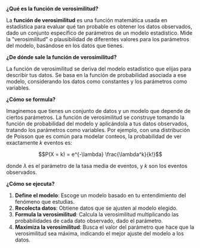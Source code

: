 **¿Qué es la función de verosimilitud?**

La **función de verosimilitud** es una función matemática usada en estadística para evaluar qué tan probable es obtener los datos observados, dado un conjunto específico de parámetros de un modelo estadístico. Mide la "verosimilitud" o plausibilidad de diferentes valores para los parámetros del modelo, basándose en los datos que tienes.

**¿De dónde sale la función de verosimilitud?**

La función de verosimilitud se deriva del modelo estadístico que elijas para describir tus datos. Se basa en la función de probabilidad asociada a ese modelo, considerando los datos como constantes y los parámetros como variables.

**¿Cómo se formula?**

Imaginemos que tienes un conjunto de datos y un modelo que depende de ciertos parámetros. La función de verosimilitud se construye tomando la función de probabilidad del modelo y aplicándola a tus datos observados, tratando los parámetros como variables. Por ejemplo, con una distribución de Poisson que es común para modelar conteos, la probabilidad de ver exactamente $k$ eventos es:

$$P(X = k) = e^{-\lambda} \frac{\lambda^k}{k!}$$

donde $\lambda$ es el parámetro de la tasa media de eventos, y $k$ son los eventos observados.

**¿Cómo se ejecuta?**

1. **Define el modelo**: Escoge un modelo basado en tu entendimiento del fenómeno que estudias.
2. **Recolecta datos**: Obtiene datos que se ajusten al modelo elegido.
3. **Formula la verosimilitud**: Calcula la verosimilitud multiplicando las probabilidades de cada dato observado, dado el parámetro.
4. **Maximiza la verosimilitud**: Busca el valor del parámetro que hace que la verosimilitud sea máxima, indicando el mejor ajuste del modelo a los datos.
